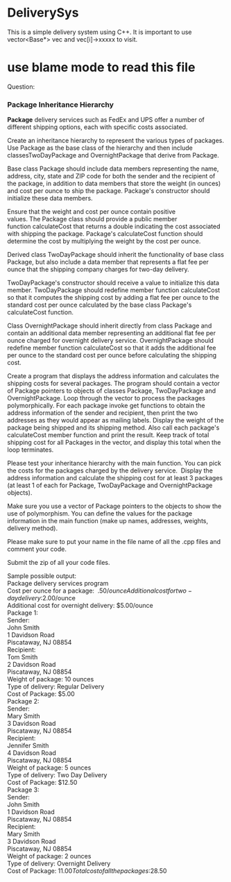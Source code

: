 # DeliverySys
This is a simple delivery system using C++.
It is important to use vector<Base*> vec and vec[i]->xxxxx to visit.
  
# use blame mode to read this file  
  
Question:  
### Package Inheritance Hierarchy  
**Package** delivery services such as FedEx and UPS offer a number of
different shipping options, each with specific costs associated.  
  
Create an inheritance hierarchy to represent the various types of packages.  
Use Package as the base class of the hierarchy and then include
classesTwoDayPackage and OvernightPackage that derive from Package.
  
Base class Package should include data members representing the name,
address, city, state and ZIP code for both the sender and the recipient of
the package, in addition to data members that store the weight (in ounces)
and cost per ounce to ship the package. Package's constructor should
initialize these data members.  
  
Ensure that the weight and cost per ounce contain positive
values. The Package class should provide a public member
function calculateCost that returns a double indicating the cost associated
with shipping the package. Package's calculateCost function should
determine the cost by multiplying the weight by the cost per ounce.  
  
Derived class TwoDayPackage should inherit the functionality of base class
Package, but also include a data member that represents a flat fee per
ounce that the shipping company charges for two-day delivery.  
  
TwoDayPackage's constructor should receive a value to initialize this data
member. TwoDayPackage should redefine member function calculateCost
so that it computes the shipping cost by adding a flat fee per ounce to the
standard cost per ounce calculated by the base class Package's
calculateCost function.  
  
Class OvernightPackage should inherit directly from class Package and
contain an additional data member representing an additional flat fee per
ounce charged for overnight delivery service. OvernightPackage should
redefine member function calculateCost so that it adds the additional fee
per ounce to the standard cost per ounce before calculating the shipping
cost.  
  
Create a program that displays the address information and calculates the
shipping costs for several packages. The program should contain a vector
of Package pointers to objects of classes Package, TwoDayPackage and
OvernightPackage. Loop through the vector to process the packages
polymorphically. For each package invoke get functions to obtain the
address information of the sender and recipient, then print the two
addresses as they would appear as mailing labels. Display the weight of
the package being shipped and its shipping method. Also call each
package's calculateCost member function and print the result. Keep track
of total shipping cost for all Packages in the vector, and display this total
when the loop terminates.  
  
Please test your inheritance hierarchy with the main function. You can pick
the costs for the packages charged by the delivery service.  Display the
address information and calculate the shipping cost for at least 3 packages
(at least 1 of each for Package, TwoDayPackage and OvernightPackage
objects).   
  
Make sure you use a vector of Package pointers to the objects
to show the use of polymorphism. You can define the values for the
package information in the main function (make up names, addresses,
weights, delivery method).   
  
Please make sure to put your name in the file name of all the .cpp files and
comment your code.  
  
Submit the zip of all your code files.  
  
Sample possible output:  
Package delivery services program  
Cost per ounce for a package:  $.50/ounce  
Additional cost for two-day delivery:  $2.00/ounce  
Additional cost for overnight delivery: $5.00/ounce  
Package 1:  
Sender:  
John Smith  
1 Davidson Road  
Piscataway, NJ 08854  
Recipient:  
Tom Smith  
2 Davidson Road  
Piscataway, NJ 08854  
Weight of package: 10 ounces  
Type of delivery: Regular Delivery  
Cost of Package: $5.00  
Package 2:  
Sender:  
Mary Smith  
3 Davidson Road  
Piscataway, NJ 08854  
Recipient:  
Jennifer Smith  
4 Davidson Road  
Piscataway, NJ 08854  
Weight of package: 5 ounces  
Type of delivery: Two Day Delivery  
Cost of Package: $12.50  
Package 3:  
Sender:  
John Smith  
1 Davidson Road  
Piscataway, NJ 08854  
Recipient:  
Mary Smith  
3 Davidson Road  
Piscataway, NJ 08854  
Weight of package: 2 ounces  
Type of delivery: Overnight Delivery  
Cost of Package: $11.00  
Total cost of all the packages: $28.50  
